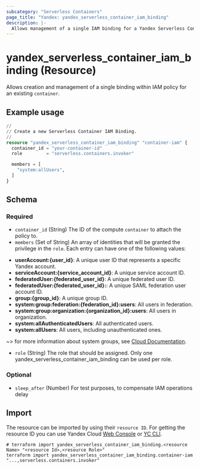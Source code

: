 ```yaml
---
subcategory: "Serverless Containers"
page_title: "Yandex: yandex_serverless_container_iam_binding"
description: |-
  Allows management of a single IAM binding for a Yandex Serverless Container.
---
```


# yandex_serverless_container_iam_binding (Resource)

Allows creation and management of a single binding within IAM policy for an existing `container`.

## Example usage

```terraform
//
// Create a new Serverless Container IAM Binding.
//
resource "yandex_serverless_container_iam_binding" "container-iam" {
  container_id = "your-container-id"
  role         = "serverless.containers.invoker"

  members = [
    "system:allUsers",
  ]
}
```

<!-- schema generated by tfplugindocs -->
## Schema

### Required

- `container_id` (String) The ID of the compute `container` to attach the policy to.
- `members` (Set of String) An array of identities that will be granted the privilege in the `role`. Each entry can have one of the following values:
 * **userAccount:{user_id}**: A unique user ID that represents a specific Yandex account.
 * **serviceAccount:{service_account_id}**: A unique service account ID.
 * **federatedUser:{federated_user_id}**: A unique federated user ID.
 * **federatedUser:{federated_user_id}:**: A unique SAML federation user account ID.
 * **group:{group_id}**: A unique group ID.
 * **system:group:federation:{federation_id}:users**: All users in federation.
 * **system:group:organization:{organization_id}:users**: All users in organization.
 * **system:allAuthenticatedUsers**: All authenticated users.
 * **system:allUsers**: All users, including unauthenticated ones.

~> for more information about system groups, see [Cloud Documentation](https://yandex.cloud/docs/iam/concepts/access-control/system-group).
- `role` (String) The role that should be assigned. Only one yandex_serverless_container_iam_binding can be used per role.

### Optional

- `sleep_after` (Number) For test purposes, to compensate IAM operations delay

## Import

The resource can be imported by using their `resource ID`. For getting the resource ID you can use Yandex Cloud [Web Console](https://console.yandex.cloud) or [YC CLI](https://yandex.cloud/docs/cli/quickstart).

```shell
# terraform import yandex_serverless_container_iam_binding.<resource Name> "<resource Id>,<resource Role>"
terraform import yandex_serverless_container_iam_binding.container-iam "...,serverless.containers.invoker"
```
